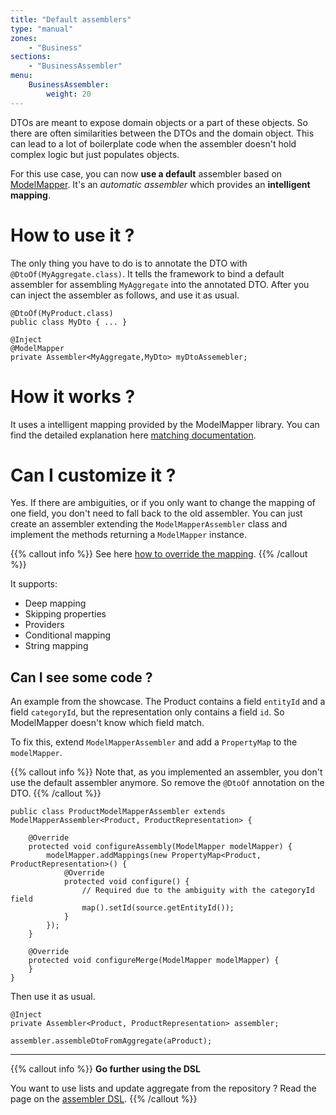 ```yaml
---
title: "Default assemblers"
type: "manual"
zones:
    - "Business"
sections:
    - "BusinessAssembler"
menu:
    BusinessAssembler:
        weight: 20
---
```


DTOs are meant to expose domain objects or a part of these objects.
So there are often similarities between the DTOs and the domain
object.
This can lead to a lot of boilerplate code when the assembler doesn't
hold complex logic but just populates objects.

For this use case, you can now **use a default** assembler based on
[ModelMapper](http://modelmapper.org/). It's an *automatic assembler*
which provides an **intelligent mapping**.

# How to use it ?

The only thing you have to do is to annotate the DTO with
`@DtoOf(MyAggregate.class)`. It tells the framework to bind a default
assembler for assembling `MyAggregate` into the annotated DTO.
After you can inject the assembler as follows, and use it as usual.

```
@DtoOf(MyProduct.class)
public class MyDto { ... }
```

```
@Inject
@ModelMapper
private Assembler<MyAggregate,MyDto> myDtoAssemebler;
```

# How it works ?

It uses a intelligent mapping provided by the ModelMapper library.
You can find the detailed explanation here
[matching documentation](http://modelmapper.org/user-manual/how-it-works/).

# Can I customize it ?

Yes. If there are ambiguities, or if you only want to change the mapping of
one field, you don't need to fall back to the old assembler. You can
just create an assembler extending the `ModelMapperAssembler` class and
implement the methods returning a `ModelMapper` instance.

{{% callout info %}}
See here [how to override the mapping](http://modelmapper.org/user-manual/property-mapping/).
{{% /callout %}}

It supports:

 - Deep mapping
 - Skipping properties
 - Providers
 - Conditional mapping
 - String mapping

## Can I see some code ?

An example from the showcase. The Product contains a field `entityId`
and a field `categoryId`, but the representation only contains a field
`id`. So ModelMapper doesn't know which field match.

To fix this, extend `ModelMapperAssembler` and add a `PropertyMap` to the `modelMapper`.

{{% callout info %}}
Note that, as you implemented an assembler, you don't use the default
assembler anymore. So remove the `@DtoOf` annotation on the DTO.
{{% /callout %}}

```
public class ProductModelMapperAssembler extends ModelMapperAssembler<Product, ProductRepresentation> {

    @Override
    protected void configureAssembly(ModelMapper modelMapper) {
        modelMapper.addMappings(new PropertyMap<Product, ProductRepresentation>() {
            @Override
            protected void configure() {
                // Required due to the ambiguity with the categoryId field
                map().setId(source.getEntityId()); 
            }
        });
    }

    @Override
    protected void configureMerge(ModelMapper modelMapper) {
    }
}
```

Then use it as usual.

```
@Inject
private Assembler<Product, ProductRepresentation> assembler;
```

```
assembler.assembleDtoFromAggregate(aProduct);
```

---

{{% callout info %}}
**Go further using the DSL**

You want to use lists and update aggregate from the repository ?
Read the page on the [assembler DSL](/docs/business/manual/assembler/fluent-assembler/).
{{% /callout %}}
